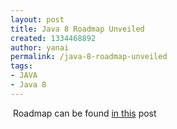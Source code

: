 ```yaml
---
layout: post
title: Java 8 Roadmap Unveiled
created: 1334468892
author: yanai
permalink: /java-8-roadmap-unveiled
tags:
- JAVA
- Java 8
---
```

<p>&nbsp;Roadmap can be found <a href="http://java.dzone.com/articles/java-8-roadmap-unveiled?utm_source=feedburner&amp;utm_medium=feed&amp;utm_campaign=Feed%3A+javalobby%2Ffrontpage+%28Javalobby+%2F+Java+Zone%29">in this</a> post</p>
